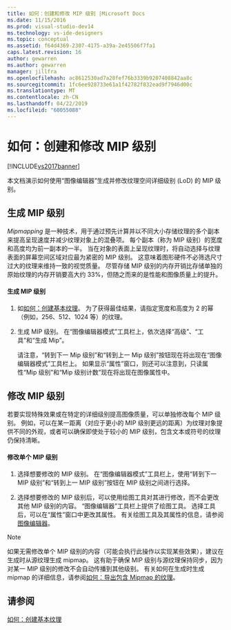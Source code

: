 ```yaml
---
title: 如何：创建和修改 MIP 级别 |Microsoft Docs
ms.date: 11/15/2016
ms.prod: visual-studio-dev14
ms.technology: vs-ide-designers
ms.topic: conceptual
ms.assetid: f64d4369-2307-4175-a39a-2e45506f7fa1
caps.latest.revision: 16
author: gewarren
ms.author: gewarren
manager: jillfra
ms.openlocfilehash: ac8612530ad7a28fef76b3339b9207408842aa8c
ms.sourcegitcommit: 1fc6ee928733e61a1f42782f832ead9f7946d00c
ms.translationtype: MT
ms.contentlocale: zh-CN
ms.lasthandoff: 04/22/2019
ms.locfileid: "60055088"
---
```

# <a name="how-to-create-and-modify-mip-levels"></a>如何：创建和修改 MIP 级别
[!INCLUDE[vs2017banner](../includes/vs2017banner.md)]

本文档演示如何使用“图像编辑器”生成并修改纹理空间详细级别 (LoD) 的 MIP 级别。  
  
## <a name="generating-mip-levels"></a>生成 MIP 级别  
 *Mipmapping* 是一种技术，用于通过预先计算并以不同大小存储纹理的多个副本来提高呈现速度并减少纹理对象上的混叠项。 每个副本（称为 MIP 级别）的宽度和高度均为前一副本的一半。 当在对象的表面上呈现纹理时，将自动选择与纹理表面的屏幕空间区域对应最为紧密的 MIP 级别。 这意味着图形硬件不必筛选尺寸过大的纹理来维持一致的视觉质量。 尽管存储 MIP 级别的内存开销比存储单独的原始纹理的内存开销要高大约 33%，但随之而来的是性能和图像质量上的提升。  
  
#### <a name="to-generate-mip-levels"></a>生成 MIP 级别  
  
1. 如[如何：创建基本纹理](../designers/how-to-create-a-basic-texture.md)。 为了获得最佳结果，请指定宽度和高度为 2 的幂（例如，256、512、1024 等）的纹理。  
  
2. 生成 MIP 级别。 在“图像编辑器模式”工具栏上，依次选择“高级”、“工具”和“生成 Mip”。  
  
     请注意，“转到下一 Mip 级别”和“转到上一 Mip 级别”按钮现在将出现在“图像编辑器模式”工具栏上。 如果显示“属性”窗口，则还可以注意到，只读属性“Mip 级别”和“Mip 级别计数”现在将出现在图像属性中。  
  
## <a name="modifying-mip-levels"></a>修改 MIP 级别  
 若要实现特殊效果或在特定的详细级别提高图像质量，可以单独修改每个 MIP 级别。 例如，可以在某一距离（对应于更小的 MIP 级别更远的距离）为纹理对象提供不同的外观，或者可以确保即使处于较小的 MIP 级别，包含文本或符号的纹理仍保持清晰。  
  
#### <a name="to-modify-an-individual-mip-level"></a>修改单个 MIP 级别  
  
1. 选择想要修改的 MIP 级别。 在“图像编辑器模式”工具栏上，使用“转到下一 MIP 级别”和“转到上一 MIP 级别”按钮在 MIP 级别之间进行选择。  
  
2. 选择想要修改的 MIP 级别后，可以使用绘图工具对其进行修改，而不会更改其他 MIP 级别的内容。 “图像编辑器”工具栏上提供了绘图工具。 选择工具后，可以在“属性”窗口中更改其属性。 有关绘图工具及其属性的信息，请参阅[图像编辑器](../designers/image-editor.md)。  
  
> [!NOTE]
>  如果无需修改单个 MIP 级别的内容（可能会执行此操作以实现某些效果），建议在生成时从源纹理生成 mipmap。 这有助于确保 MIP 级别与源纹理保持同步，因为对某一 MIP 级别的修改不会自动传播到其他级别。 有关如何在生成时生成 mipmap 的详细信息，请参阅[如何：导出包含 Mipmap 的纹理](../designers/how-to-export-a-texture-that-contains-mipmaps.md)。  
  
## <a name="see-also"></a>请参阅  
 [如何：创建基本纹理](../designers/how-to-create-a-basic-texture.md)
